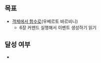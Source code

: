 ## 목표

- [객체에서 함수로](https://product.kyobobook.co.kr/detail/S000214983374)(우베르토 바르비니) 
  - 6장 커맨드 실행해서 이벤트 생성하기 읽기

## 달성 여부
-  

